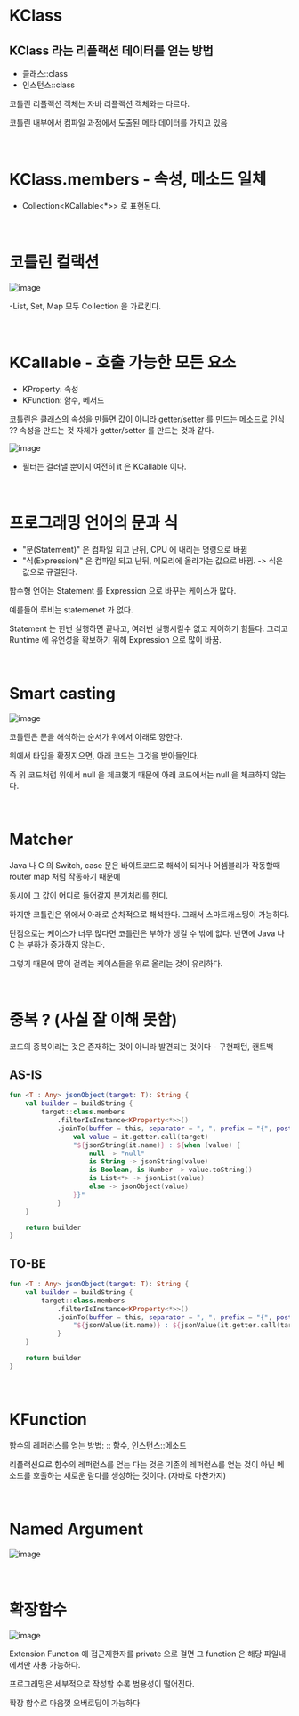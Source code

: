 # KClass
## KClass 라는 리플랙션 데이터를 얻는 방법
- 클래스::class
- 인스턴스::class


코틀린 리플랙션 객체는 자바 리플랙션 객체와는 다르다.

코틀린 내부에서 컴파일 과정에서 도출된 메타 데이터를 가지고 있음

<br>

# KClass.members - 속성, 메소드 일체
- Collection<KCallable<*>> 로 표현된다.

<br>

# 코틀린 컬랙션
![image](https://user-images.githubusercontent.com/60383031/197381360-bb721ef9-5924-4cd3-8cb3-1d2ac98d22b6.png)


-List, Set, Map 모두 Collection 을 가르킨다.

<br>

# KCallable - 호출 가능한 모든 요소
- KProperty: 속성
- KFunction: 함수, 메서드



코틀린은 클래스의 속성을 만들면 값이 아니라 getter/setter 를 만드는 메소드로 인식 ?? 속성을 만드는 것 자체가 getter/setter 를 만드는 것과 같다.


![image](https://user-images.githubusercontent.com/60383031/197381680-96e12155-34d7-40fd-b865-2cd9c32a578d.png)

- 필터는 걸러낼 뿐이지 여전히 it 은 KCallable 이다.

<br>

# 프로그래밍 언어의 문과 식
- "문(Statement)" 은 컴파일 되고 난뒤, CPU 에 내리는 명령으로 바뀜
- "식(Expression)" 은 컴파일 되고 난뒤, 메모리에 올라가는 값으로 바뀜. -> 식은 값으로 규결된다.

함수형 언어는 Statement 를 Expression 으로 바꾸는 케이스가 많다.

예를들어 루비는 statemenet 가 없다. 

Statement 는 한번 실행하면 끝나고, 여러번 실행시킬수 없고 제어하기 힘들다. 그리고 Runtime 에 유언성을 확보하기 위해 Expression 으로 많이 바꿈.

<br>

# Smart casting
![image](https://user-images.githubusercontent.com/60383031/197589432-b54c9112-4468-4b33-88d2-51590ac2e375.png)

코틀린은 문을 해석하는 순서가 위에서 아래로 향한다.

위에서 타입을 확정지으면, 아래 코드는 그것을 받아들인다.

즉 위 코드처럼 위에서 null 을 체크했기 때문에 아래 코드에서는 null 을 체크하지 않는다.

<br>

# Matcher
Java 나 C 의 Switch, case 문은 바이트코드로 해석이 되거나 어셈블리가 작동할때 router map 처럼 작동하기 때문에 

동시에 그 값이 어디로 들어갈지 분기처리를 한디.

하지만 코틀린은 위에서 아래로 순차적으로 해석한다. 그래서 스마트캐스팅이 가능하다.

단점으로는 케이스가 너무 많다면 코틀린은 부하가 생길 수 밖에 없다. 반면에 Java 나 C 는 부하가 증가하지 않는다.

그렇기 때문에 많이 걸리는 케이스들을 위로 올리는 것이 유리하다.

<br>

# 중복 ? (사실 잘 이해 못함)
코드의 중복이라는 것은 존재하는 것이 아니라 발견되는 것이다 - 구현패턴, 캔트백

## AS-IS
```kotlin
fun <T : Any> jsonObject(target: T): String {
    val builder = buildString {
        target::class.members
            .filterIsInstance<KProperty<*>>()
            .joinTo(buffer = this, separator = ", ", prefix = "{", postfix = "}") {
                val value = it.getter.call(target)
                "${jsonString(it.name)} : ${when (value) {
                    null -> "null"
                    is String -> jsonString(value)
                    is Boolean, is Number -> value.toString()
                    is List<*> -> jsonList(value)
                    else -> jsonObject(value)
                }}"
            }
    }

    return builder
}
```

## TO-BE
```kotlin
fun <T : Any> jsonObject(target: T): String {
    val builder = buildString {
        target::class.members
            .filterIsInstance<KProperty<*>>()
            .joinTo(buffer = this, separator = ", ", prefix = "{", postfix = "}") {
                "${jsonValue(it.name)} : ${jsonValue(it.getter.call(target))}"
            }
    }

    return builder
}
```

<br>

# KFunction
함수의 레퍼러스를 얻는 방법: :: 함수, 인스턴스::메소드

리플랙션으로 함수의 레퍼런스를 얻는 다는 것은 기존의 레퍼런스를 얻는 것이 아닌 메소드를 호출하는 새로운 람다를 생성하는 것이다. (자바로 마찬가지)

<br>

# Named Argument
![image](https://user-images.githubusercontent.com/60383031/197592163-23e1f1df-c68a-402f-a396-3a0f9d529990.png)

<br>

# 확장함수
![image](https://user-images.githubusercontent.com/60383031/197593491-ce8738f1-71e4-4198-b764-99a5183efd27.png)

Extension Function 에 접근제한자를 private 으로 걸면 그 function 은 해당 파일내에서만 사용 가능하다.

프로그래밍은 세부적으로 작성할 수록 범용성이 떨어진다.

확장 함수로 마음껏 오버로딩이 가능하다





